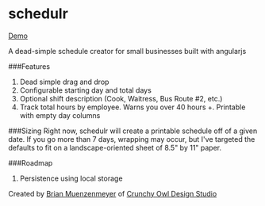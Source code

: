 schedulr
========

[Demo](http://bmuenzenmeyer.github.io/schedulr/src/index.html)

A dead-simple schedule creator for small businesses built with angularjs

###Features
1. Dead simple drag and drop
2. Configurable starting day and total days
3. Optional shift description (Cook, Waitress, Bus Route #2, etc.)
4. Track total hours by employee. Warns you over 40 hours
+. Printable with empty day columns

###Sizing
Right now, schedulr will create a printable schedule off of a given date. If you go more than 7 days, wrapping may occur, but I've targeted the defaults to fit on a landscape-oriented sheet of 8.5" by 11" paper.

###Roadmap
1. Persistence using local storage

Created by [Brian Muenzenmeyer](http://brianmuenzenmeyer.com) of [Crunchy Owl Design Studio](http://crunchyowl.com)
